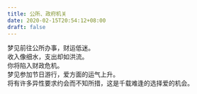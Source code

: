 ```yaml
---
title: 公所、政府机关
date: 2020-02-15T20:54:12+08:00
draft: false
---
```


梦见前往公所办事，财运低迷。<br>
收入像细水，支出却如洪流。<br>
你将陷入财政危机。<br>
梦见参加节日游行，爱方面的运气上升。<br>
将有许多异性要求约会而不知所措，这是千载难逢的选择爱的机会。<br>
